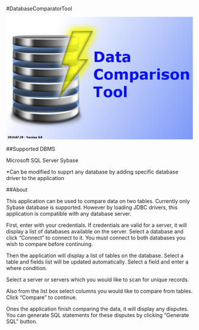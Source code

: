 #DatabaseComparatorTool

![Icon](src/images/splash.png)

##Supported DBMS

Microsoft SQL Server
Sybase

*Can be modified to supprt any database by adding specific database driver to the application

##About

This application can be used to compare data on two tables. Currently only Sybase database is supported. However by loading JDBC drivers, this application is compatible with any database server.

First, enter with your credentials. If credentials are valid for a server, it will display a list of databases available on the server. Select a database and click “Connect” to connect to it. You must connect to both databases you wish to compare before continuing.

Then the application will display a list of tables on the database. Select a table and fields list will be updated automatically. Select a field and enter a where condition.

Select a server or servers which you would like to scan for unique records.

Also from the list box select columns you would like to compare from tables. Click “Compare” to continue.

Ones the application finish comparing the data, it will display any disputes. You can generate SQL statements for these disputes by clicking “Generate SQL” button.
